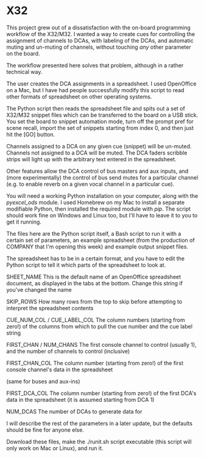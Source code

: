 # X32

This project grew out of a dissatisfaction with the on-board programming workflow of the X32/M32. I wanted a way to create cues for controlling the assignment of channels to DCAs, with labeling of the DCAs, and automatic muting and un-muting of channels, without touching *any* other parameter on the board.

The workflow presented here solves that problem, although in a rather technical way.

The user creates the DCA assignments in a spreadsheet. I used OpenOffice on a Mac, but I have had people successfully modify this script to read other formats of spreadsheet on other operating systems.

The Python script then reads the spreadsheet file and spits out a set of X32/M32 snippet files which can be transferred to the board on a USB stick. You set the board to snippet automation mode, turn off the prompt pref for scene recall, import the set of snippets starting from index 0, and then just hit the [GO] button.

Channels assigned to a DCA on any given cue (snippet) will be un-muted. Channels not assigned to a DCA will be muted. The DCA faders scribble strips will light up with the arbitrary text entered in the spreadsheet.

Other features allow the DCA control of bus masters and aux inputs, and (more experimentally) the control of bus send mutes for a particular channel (e.g. to enable reverb on a given vocal channel in a particular cue).

You will need a working Python installation on your computer, along with the *pyexcel_ods* module. I used Homebrew on my Mac to install a separate modifiable Python, then installed the required module with *pip*. The script should work fine on Windows and Linux too, but I'll have to leave it to you to get it running.

The files here are the Python script itself, a Bash script to run it with a certain set of parameters, an example spreadsheet (from the production of COMPANY that I'm opening this week) and example output snippet files.

The spreadsheet has to be in a certain format, and you have to edit the Python script to tell it which parts of the spreadsheet to look at.

SHEET_NAME
This is the default name of an OpenOffice spreadsheet document, as displayed in the tabs at the bottom. Change this string if you've changed the name

SKIP_ROWS
How many rows from the top to skip before attempting to interpret the spreadsheet contents

CUE_NUM_COL / CUE_LABEL_COL
The column numbers (starting from zero!) of the columns from which to pull the cue number and the cue label string

FIRST_CHAN / NUM_CHANS
The first console channel to control (usually 1), and the number of channels to control (inclusive)

FIRST_CHAN_COL
The column number (starting from zero!) of the first console channel's data in the spreadsheet

(same for buses and aux-ins)

FIRST_DCA_COL
The column number (starting from zero!) of the first DCA's data in the spreadsheet (it is assumed starting from DCA 1)

NUM_DCAS
The number of DCAs to generate data for

I will describe the rest of the parameters in a later update, but the defaults should be fine for anyone else.

Download these files, make the ./runit.sh script executable (this script will only work on Mac or Linux), and run it.

